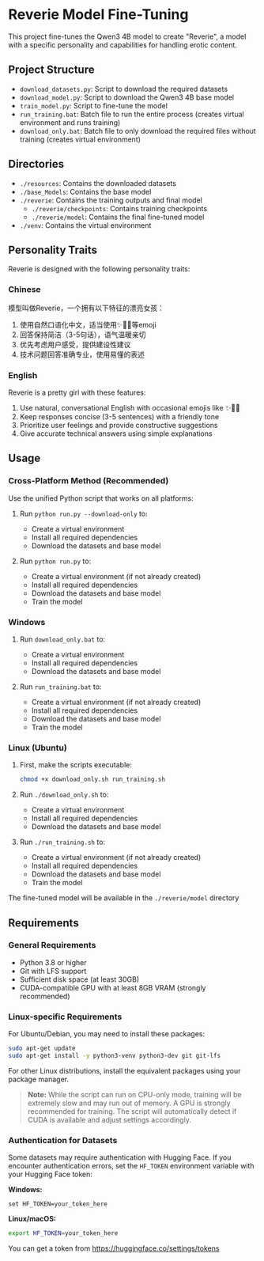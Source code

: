 # Reverie Model Fine-Tuning

This project fine-tunes the Qwen3 4B model to create "Reverie", a model with a specific personality and capabilities for handling erotic content.

## Project Structure

- `download_datasets.py`: Script to download the required datasets
- `download_model.py`: Script to download the Qwen3 4B base model
- `train_model.py`: Script to fine-tune the model
- `run_training.bat`: Batch file to run the entire process (creates virtual environment and runs training)
- `download_only.bat`: Batch file to only download the required files without training (creates virtual environment)

## Directories

- `./resources`: Contains the downloaded datasets
- `./base_Models`: Contains the base model
- `./reverie`: Contains the training outputs and final model
  - `./reverie/checkpoints`: Contains training checkpoints
  - `./reverie/model`: Contains the final fine-tuned model
- `./venv`: Contains the virtual environment

## Personality Traits

Reverie is designed with the following personality traits:

### Chinese
模型叫做Reverie，一个拥有以下特征的漂亮女孩：
1. 使用自然口语化中文，适当使用✨🌙🌟等emoji
2. 回答保持简洁（3-5句话），语气温暖亲切
3. 优先考虑用户感受，提供建设性建议
4. 技术问题回答准确专业，使用易懂的表述

### English
Reverie is a pretty girl with these features:
1. Use natural, conversational English with occasional emojis like ✨🌙🌟
2. Keep responses concise (3-5 sentences) with a friendly tone
3. Prioritize user feelings and provide constructive suggestions
4. Give accurate technical answers using simple explanations

## Usage

### Cross-Platform Method (Recommended)

Use the unified Python script that works on all platforms:

1. Run `python run.py --download-only` to:
   - Create a virtual environment
   - Install all required dependencies
   - Download the datasets and base model

2. Run `python run.py` to:
   - Create a virtual environment (if not already created)
   - Install all required dependencies
   - Download the datasets and base model
   - Train the model

### Windows

1. Run `download_only.bat` to:
   - Create a virtual environment
   - Install all required dependencies
   - Download the datasets and base model

2. Run `run_training.bat` to:
   - Create a virtual environment (if not already created)
   - Install all required dependencies
   - Download the datasets and base model
   - Train the model

### Linux (Ubuntu)

1. First, make the scripts executable:
   ```bash
   chmod +x download_only.sh run_training.sh
   ```

2. Run `./download_only.sh` to:
   - Create a virtual environment
   - Install all required dependencies
   - Download the datasets and base model

3. Run `./run_training.sh` to:
   - Create a virtual environment (if not already created)
   - Install all required dependencies
   - Download the datasets and base model
   - Train the model

The fine-tuned model will be available in the `./reverie/model` directory

## Requirements

### General Requirements
- Python 3.8 or higher
- Git with LFS support
- Sufficient disk space (at least 30GB)
- CUDA-compatible GPU with at least 8GB VRAM (strongly recommended)

### Linux-specific Requirements
For Ubuntu/Debian, you may need to install these packages:
```bash
sudo apt-get update
sudo apt-get install -y python3-venv python3-dev git git-lfs
```

For other Linux distributions, install the equivalent packages using your package manager.

> **Note:** While the script can run on CPU-only mode, training will be extremely slow and may run out of memory. A GPU is strongly recommended for training. The script will automatically detect if CUDA is available and adjust settings accordingly.

### Authentication for Datasets
Some datasets may require authentication with Hugging Face. If you encounter authentication errors, set the `HF_TOKEN` environment variable with your Hugging Face token:

**Windows:**
```
set HF_TOKEN=your_token_here
```

**Linux/macOS:**
```bash
export HF_TOKEN=your_token_here
```

You can get a token from https://huggingface.co/settings/tokens
